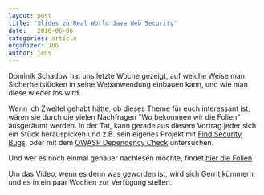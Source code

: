 ```yaml
---
layout: post
title: "Slides zu Real World Java Web Security"
date:   2016-06-06
categories: article
organizer: JUG
author: jens
---
```


Dominik Schadow hat uns letzte Woche gezeigt, auf welche Weise man Sicherheitslücken in 
seine Webanwendung einbauen kann, und wie man diese wieder los wird.

Wenn ich Zweifel gehabt hätte, ob dieses Theme für euch interessant ist, wären sie 
durch die vielen Nachfragen "Wo bekommen wir die Folien" ausgeräumt werden. In der
Tat, kann gerade aus diesem Vortrag jeder sich ein Stück herauspicken und z.B.
sein eigenes Projekt mit [Find Security Bugs](http://find-sec-bugs.github.io/), oder mit dem [OWASP Dependency Check](https://www.owasp.org/index.php/OWASP_Dependency_Check)
 untersuchen.

Und wer es noch einmal genauer nachlesen möchte, findet 
[hier die Folien](/assets/articles/2016/real-world-java-web-security.pdf)

Um das Video, wenn es denn was geworden ist, wird sich Gerrit kümmern, und es in 
ein paar Wochen zur Verfügung stellen.



